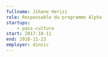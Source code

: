 ```yaml
---
fullname: Jihane Herizi
role: Responsable du programme Alpha
startups:
    - pass-culture
start: 2017-10-11
end: 2018-11-23
employer: dinsic
---
```



